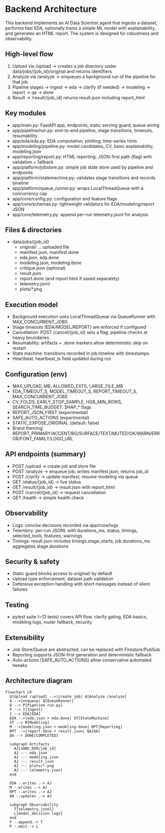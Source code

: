 # Backend Architecture

This backend implements an AI Data Scientist agent that ingests a dataset, performs fast EDA, optionally trains a simple ML model with explainability, and generates an HTML report. The system is designed for robustness and observability.

## High-level flow
1. Upload via /upload → creates a job directory under data/jobs/{job_id}/original and returns identifiers
2. Analyze via /analyze → enqueues a background run of the pipeline for that job
3. Pipeline stages → ingest → eda → clarify (if needed) → modeling → report → qa → done
4. Result → /result/{job_id} returns result.json including report_html

## Key modules
- app/main.py: FastAPI app, endpoints, static serving guard, queue wiring
- app/pipeline/run.py: end-to-end pipeline, stage transitions, timeouts, resumability
- app/eda/eda.py: EDA computation, plotting, time-series hints
- app/modeling/pipeline.py: model candidates, CV, basic explainability, modeling.json
- app/reporting/report.py: HTML reporting; JSON-first path (flag) with validation + fallback
- app/platform/jobstore.py: simple job state store used by pipeline and endpoints
- app/platform/statemachine.py: validates stage transitions and records timeline
- app/platform/queue_runner.py: wraps LocalThreadQueue with a concurrency cap
- app/core/config.py: configuration and feature flags
- app/core/schemas.py: lightweight validators for EDA/modeling/report JSON
- app/core/telemetry.py: append per-run telemetry.jsonl for analysis

## Files & directories
- data/jobs/{job_id}
  - original/ … uploaded file
  - manifest.json, manifest.done
  - eda.json, eda.done
  - modeling.json, modeling.done
  - critique.json (optional)
  - result.json
  - report.done (and report.html if saved separately)
  - telemetry.jsonl
  - plots/*.png

## Execution model
- Background execution uses LocalThreadQueue via QueueRunner with MAX_CONCURRENT_JOBS
- Stage timeouts (EDA/MODEL/REPORT) are enforced if configured
- Cancellation: POST /cancel/{job_id} sets a flag; pipeline checks at heavy boundaries
- Resumability: artifacts + .done markers allow deterministic skip on restart
- State machine: transitions recorded in job.timeline with timestamps
- Heartbeat: heartbeat_ts field updated during run

## Configuration (env)
- MAX_UPLOAD_MB, ALLOWED_EXTS, LARGE_FILE_MB
- EDA_TIMEOUT_S, MODEL_TIMEOUT_S, REPORT_TIMEOUT_S, MAX_CONCURRENT_JOBS
- CV_FOLDS, EARLY_STOP_SAMPLE, HGB_MIN_ROWS, SEARCH_TIME_BUDGET, SHAP_* flags
- REPORT_JSON_FIRST (experimental)
- SAFE_AUTO_ACTIONS (experimental)
- STATIC_EXPOSE_ORIGINAL (default: false)
- Brand theming: REPORT_PRIMARY/ACCENT/BG/SURFACE/TEXT/MUTED/OK/WARN/ERROR/FONT_FAMILY/LOGO_URL

## API endpoints (summary)
- POST /upload → create job and store file
- POST /analyze → enqueue job; writes manifest.json; returns job_id
- POST /clarify → update manifest; resume modeling via queue
- GET /status/{job_id} → live status
- GET /result/{job_id} → result.json with report_html
- POST /cancel/{job_id} → request cancellation
- GET /health → simple health check

## Observability
- Logs: concise decisions recorded via app/core/logs
- Telemetry: per-run JSONL with durations_ms, status, timings, selected_tools, features, warnings
- Timings: result.json includes timings.stage_starts; job.durations_ms aggregates stage durations

## Security & safety
- Static guard blocks access to original/ by default
- Upload type enforcement; dataset path validation
- Defensive exception handling with short messages instead of silent failures

## Testing
- pytest suite (~13 tests) covers API flow, clarify gating, EDA basics, modeling logs, router fallback, security

## Extensibility
- Job Store/Queue are abstracted; can be replaced with Firestore/PubSub
- Reporting supports JSON-first generation and deterministic fallback
- Auto-actions (SAFE_AUTO_ACTIONS) allow conservative automated tweaks




## Architecture diagram

```mermaid
flowchart LR
  U[Upload /upload] -->|create job| A[Analyze /analyze]
  A -->|enqueue| Q[QueueRunner]
  Q --> P[Pipeline run.py]
  P --> I[Ingest]
  I --> EDA[EDA]
  EDA -->|eda.json + eda.done| ST[StateMachine]
  ST --> M[Modeling]
  M -->|modeling.json + modeling.done| RPT[Reporting]
  RPT -->|report.done + result.json| QA[QA]
  QA --> DONE[COMPLETED]

  subgraph Artifacts
    AJ[JOBS_DIR/job_id]
    AJ --- eda.json
    AJ --- modeling.json
    AJ --- result.json
    AJ --- plots/*.png
    AJ --- telemetry.jsonl
  end

  EDA -.writes .-> AJ
  M -.writes .-> AJ
  RPT -.writes .-> AJ
  QA -.updates .-> AJ

  subgraph Observability
    T[telemetry.jsonl]
    L[model_decision logs]
  end
  P -.append.-> T
  P -.emit.-> L
```
